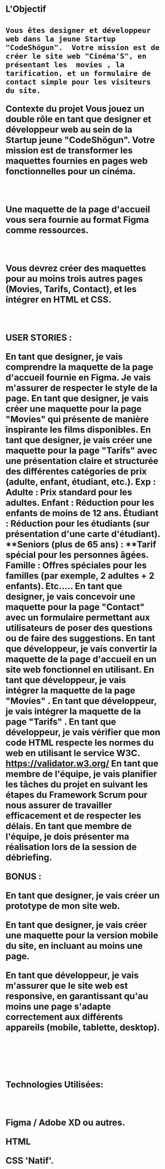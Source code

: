 <h1>L'Objectif<h1>

    Vous êtes designer et développeur web dans la jeune Startup "CodeShögun".  Votre mission est de créer le site web "Cinéma'S", en présentant les  movies , la tarification, et un formulaire de contact simple pour les visiteurs du site.

Contexte du projet
Vous jouez un double rôle en tant que designer et développeur web au sein de la Startup jeune "CodeShögun". Votre mission est de transformer les maquettes fournies en pages web fonctionnelles pour un cinéma.

​

Une maquette de la page d'accueil vous sera fournie au format Figma comme ressources.

​

Vous devrez créer des maquettes pour au moins trois autres pages (Movies, Tarifs, Contact), et les intégrer en HTML et CSS.

​

USER STORIES :

En tant que designer, je vais comprendre la maquette de la page d'accueil fournie en Figma. Je vais m'assurer de respecter le style de la page.
En tant que designer, je vais créer une maquette pour la page "Movies" qui présente de manière inspirante les films disponibles.
En tant que designer, je vais créer une maquette pour la page "Tarifs" avec une présentation claire et structurée des différentes catégories de prix (adulte, enfant, étudiant, etc.).
Exp :
Adulte : Prix standard pour les adultes.
Enfant : Réduction pour les enfants de moins de 12 ans.
Étudiant : Réduction pour les étudiants (sur présentation d'une carte d'étudiant).
**Seniors (plus de 65 ans) : **Tarif spécial pour les personnes âgées.
Famille : Offres spéciales pour les familles (par exemple, 2 adultes + 2 enfants).
Etc.....
En tant que designer, je vais concevoir une maquette pour la page "Contact" avec un formulaire permettant aux utilisateurs de poser des questions ou de faire des suggestions.
En tant que développeur, je vais convertir la maquette de la page d'accueil en un site web fonctionnel en utilisant.
En tant que développeur, je vais intégrer la maquette de la page "Movies" .
En tant que développeur, je vais intégrer la maquette de la page "Tarifs" .
En tant que développeur, je vais vérifier que mon code HTML respecte les normes du web en utilisant le service W3C. https://validator.w3.org/
En tant que membre de l'équipe, je vais planifier les tâches du projet en suivant les étapes du Framework Scrum pour nous assurer de travailler efficacement et de respecter les délais.
En tant que membre de l'équipe, je dois présenter ma réalisation lors de la session de débriefing.
​

BONUS :

En tant que designer, je vais créer un prototype de mon site web.

En tant que designer, je vais créer une maquette pour la version mobile du site, en incluant au moins une page.

En tant que développeur, je vais m'assurer que le site web est responsive, en garantissant qu'au moins une page s'adapte correctement aux différents appareils (mobile, tablette, desktop).

​

​

Technologies Utilisées:

​

Figma / Adobe XD ou autres.

HTML

CSS 'Natif'.